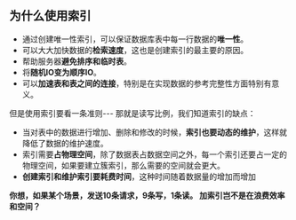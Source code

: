 ## 为什么使用索引

- 通过创建唯一性索引，可以保证数据库表中每一行数据的**唯一性**。
- 可以大大加快数据的**检索速度**，这也是创建索引的最主要的原因。
- 帮助服务器**避免排序和临时表**。
- 将**随机IO变为顺序IO**。
- 可以**加速表和表之间的连接**，特别是在实现数据的参考完整性方面特别有意义。

但是使用索引要看一条准则---  那就是读写比例，我们知道索引的缺点：

- 当对表中的数据进行增加、删除和修改的时候，**索引也要动态的维护**，这样就降低了数据的维护速度。
- 索引需要**占物理空间**，除了数据表占数据空间之外，每一个索引还要占一定的物理空间，如果要建立簇索引，那么需要的空间就会更大。
- **创建索引和维护索引要耗费时间**，这种时间随着数据量的增加而增加

**你想，如果某个场景，发送10条请求，9条写，1条读。 加索引岂不是在浪费效率和空间？**